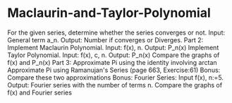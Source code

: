 # Maclaurin-and-Taylor-Polynomial
For the given series, determine whether the series converges or not. Input: General term a_n. Output: Number if converges or Diverges.
Part 2:
Implement Maclaurin Polynomial. Input: f(x), n. Output: P_n(x)
Implement Taylor Polynomial. Input: f(x), c, n. Output: P_n(x)
Compare the graphs of f(x) and P_n(x)
Part 3: 
Approximate Pi using the identity involving arctan
Approximate Pi using Ramanujan's Series (page 663, Exercise:61)
Bonus: Compare these two approximations
Bonus: 
Fourier Series: Input f(x), n:=5. Output: Fourier series with the number of terms n.
Compare the graphs of f(x) and Fourier series
